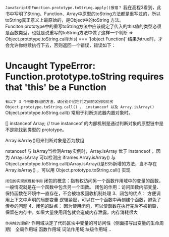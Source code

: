 `JavaScript中Function.prototype.toString.apply()报错？`
我在高程3看到，此书中写明了String、Function、Array中原型的toString方法都是重写过的，所以toString真正意义上最原始的，是Object中的toString 方法。
Funciton.prototype中的重写toString方法中应该规定了传入的this值的类型必须是函数类型，也就是说重写的toString方法中做了这样一个判断 => Object.prototype.toString.call(this) === '[object Function]'  结果为true时，才会允许你继续执行下去，否则返回一个错误，错误如下：
# Uncaught TypeError: Function.prototype.toString requires that 'this' be a Function


`有以下 3 个判断数组的方法，请分别介绍它们之间的区别和优劣Object.prototype.toString.call() 、 instanceof 以及 Array.isArray()`
Object.prototype.toString.call() 常用于判断浏览器内置对象时。

[]  instanceof Array; // true
instanceof  的内部机制是通过判断对象的原型链中是不是能找到类型的 prototype。

Array.isArray()用来判断对象是否为数组

nstanceof 与 isArray当检测Array实例时，Array.isArray 优于 instanceof ，因为 Array.isArray 可以检测出 iframes
Array.isArray() 与 Object.prototype.toString.call()Array.isArray()是ES5新增的方法，当不存在 Array.isArray() ，可以用 Object.prototype.toString.call() 实现


`闭包的实现原理和作用`
闭包的概念：指有权访问另一个函数作用域中的变量的函数，一般情况就是在一个函数中包含另一个函数。
闭包的作用：访问函数内部变量、保持函数在环境中一直存在，不会被垃圾回收机制处理
3、闭包的优点：
方便调用上下文中声明的局部变量
逻辑紧密，可以在一个函数中再创建个函数，避免了传参的问题
4、闭包的缺点：
因为使用闭包，可以使函数在执行完后不被销毁，保留在内存中，如果大量使用闭包就会造成内存泄露，内存消耗很大


`作用域的理解?`
作用域决定了代码区块中变量的可访问性（侧面描写出变量的生命周期）
全局作用域
函数作用域
词法作用域
块级作用域
..